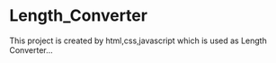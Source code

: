 # Length_Converter
This project is created by html,css,javascript which is used as Length Converter...
